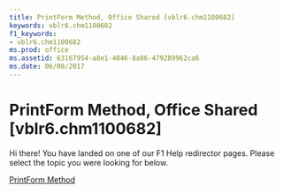 ```yaml
---
title: PrintForm Method, Office Shared [vblr6.chm1100682]
keywords: vblr6.chm1100682
f1_keywords:
- vblr6.chm1100682
ms.prod: office
ms.assetid: 63167954-a8e1-4846-8a86-479289962ca6
ms.date: 06/08/2017
---
```



# PrintForm Method, Office Shared [vblr6.chm1100682]

Hi there! You have landed on one of our F1 Help redirector pages. Please select the topic you were looking for below.

[PrintForm Method](http://msdn.microsoft.com/library/d4481074-6ecf-b845-2a51-ef34dcdc82ab%28Office.15%29.aspx)

